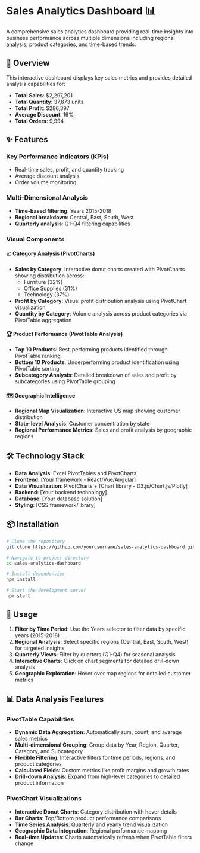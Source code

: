 # Sales Analytics Dashboard 📊

A comprehensive sales analytics dashboard providing real-time insights into business performance across multiple dimensions including regional analysis, product categories, and time-based trends.

## 🎯 Overview

This interactive dashboard displays key sales metrics and provides detailed analysis capabilities for:
- **Total Sales**: $2,297,201
- **Total Quantity**: 37,873 units
- **Total Profit**: $286,397
- **Average Discount**: 16%
- **Total Orders**: 9,994

## ✨ Features

### Key Performance Indicators (KPIs)
- Real-time sales, profit, and quantity tracking
- Average discount analysis
- Order volume monitoring

### Multi-Dimensional Analysis
- **Time-based filtering**: Years 2015-2018
- **Regional breakdown**: Central, East, South, West
- **Quarterly analysis**: Q1-Q4 filtering capabilities

### Visual Components

#### 📈 Category Analysis (PivotCharts)
- **Sales by Category**: Interactive donut charts created with PivotCharts showing distribution across:
  - Furniture (32%)
  - Office Supplies (31%) 
  - Technology (37%)
- **Profit by Category**: Visual profit distribution analysis using PivotChart visualization
- **Quantity by Category**: Volume analysis across product categories via PivotTable aggregation

#### 🏆 Product Performance (PivotTable Analysis)
- **Top 10 Products**: Best-performing products identified through PivotTable ranking
- **Bottom 10 Products**: Underperforming product identification using PivotTable sorting
- **Subcategory Analysis**: Detailed breakdown of sales and profit by subcategories using PivotTable grouping

#### 🗺️ Geographic Intelligence
- **Regional Map Visualization**: Interactive US map showing customer distribution
- **State-level Analysis**: Customer concentration by state
- **Regional Performance Metrics**: Sales and profit analysis by geographic regions

## 🛠️ Technology Stack

- **Data Analysis**: Excel PivotTables and PivotCharts
- **Frontend**: [Your framework - React/Vue/Angular]
- **Data Visualization**: PivotCharts + [Chart library - D3.js/Chart.js/Plotly]
- **Backend**: [Your backend technology]
- **Database**: [Your database solution]
- **Styling**: [CSS framework/library]

## 📦 Installation

```bash
# Clone the repository
git clone https://github.com/yourusername/sales-analytics-dashboard.git

# Navigate to project directory
cd sales-analytics-dashboard

# Install dependencies
npm install

# Start the development server
npm start
```

## 🚀 Usage

1. **Filter by Time Period**: Use the Years selector to filter data by specific years (2015-2018)
2. **Regional Analysis**: Select specific regions (Central, East, South, West) for targeted insights
3. **Quarterly Views**: Filter by quarters (Q1-Q4) for seasonal analysis
4. **Interactive Charts**: Click on chart segments for detailed drill-down analysis
5. **Geographic Exploration**: Hover over map regions for detailed customer metrics

## 📊 Data Analysis Features

### PivotTable Capabilities
- **Dynamic Data Aggregation**: Automatically sum, count, and average sales metrics
- **Multi-dimensional Grouping**: Group data by Year, Region, Quarter, Category, and Subcategory
- **Flexible Filtering**: Interactive filters for time periods, regions, and product categories
- **Calculated Fields**: Custom metrics like profit margins and growth rates
- **Drill-down Analysis**: Expand from high-level categories to detailed product information

### PivotChart Visualizations
- **Interactive Donut Charts**: Category distribution with hover details
- **Bar Charts**: Top/Bottom product performance comparisons
- **Time Series Analysis**: Quarterly and yearly trend visualization
- **Geographic Data Integration**: Regional performance mapping
- **Real-time Updates**: Charts automatically refresh when PivotTable filters change






